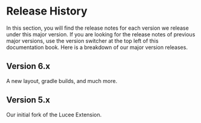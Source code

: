 # Release History

In this section, you will find the release notes for each version we release under this major version. If you are looking for the release notes of previous major versions, use the version switcher at the top left of this documentation book. Here is a breakdown of our major version releases.

## Version 6.x

A new layout, gradle builds, and much more.

## Version 5.x

Our initial fork of the Lucee Extension.
